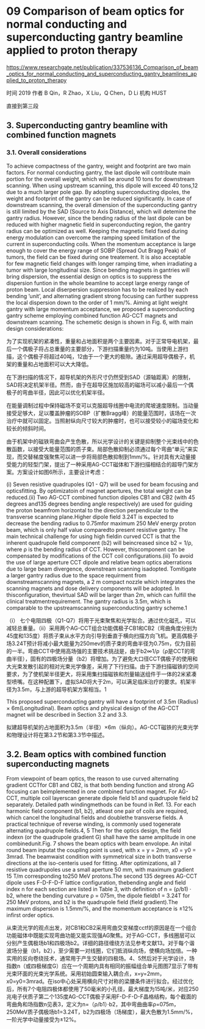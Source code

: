 # 09 Comparison of beam optics for normal conducting and superconducting gantry beamline applied to proton therapy

https://www.researchgate.net/publication/337536136_Comparison_of_beam_optics_for_normal_conducting_and_superconducting_gantry_beamlines_applied_to_proton_therapy

时间 2019 作者 B Qin，R Zhao，X Liu，Q Chen，D Li 机构 HUST

直接到第三段

## 3. Superconducting gantry beamline with combined function magnets

### 3.1. Overall considerations


To achieve compactness of the gantry, weight and footprint are two main factors. For normal conducting gantry, the last dipole will contribute main portion for the overall weight, which will be around 10 tons for downstream scanning. When using upstream scanning, this dipole will exceed 40 tons,12 due to a much larger pole gap. By adopting superconducting dipoles, the weight and footprint of the gantry can be reduced significantly. In case of downstream scanning, the overall dimension of the superconducting gantry is still limited by the SAD (Source to Axis Distance), which will detemine the gantry radius. However, since the bending radius of the last dipole can be reduced with higher magnetic field in superconducting region, the gantry radius can be optimized as well. Keeping the magnetic field fixed during energy modulation can overcome the ramping speed limitation of the current in superconducting coils. When the momentum acceptance is large enough to cover the energy range of SOBP (Spread Out Bragg Peak) of tumors, the field can be fixed during one treatement. It is also acceptable for few magnetic field changes with longer ramping time, when irradiating a tumor with large longitudinal size. Since bending magnets in gantries will bring dispersion, the essential design on optics is to suppress the dispersion funtion in the whole beamline to accept large energy range of proton beam. Local diserpersion suppression has to be realized by each bending ’unit’, and alternating gradient strong focusing can further suppress the local dispersion down to the order of 1 mm/%. Aiming at light weight gantry with large momentum acceptance, we proposed a superconducting gantry scheme employing combined function AG-CCT magnets and downstream scanning. The schemetic design is shown in Fig. 6, with main design considerations:

为了实现机架的紧凑性，重量和占地面积是两个主要因素。对于正常导电机架，最后一个偶极子将占总重量的主要部分，下游扫描重量约为10吨。当使用上游扫描，这个偶极子将超过40吨，12由于一个更大的极隙。通过采用超导偶极子，机架的重量和占地面积可以大大降低。

在下游扫描的情况下，超导机架的外形尺寸仍然受到SAD（源轴距离）的限制，SAD将决定机架半径。然而，由于在超导区施加较高的磁场可以减小最后一个偶极子的弯曲半径，因此可以优化机架半径。

在能量调制过程中保持磁场不变可以克服超导线圈中电流的爬坡速度限制。当动量接受足够大，足以覆盖肿瘤的SOBP（扩散Bragg峰）的能量范围时，该场在一次治疗中就可以固定。当照射纵向尺寸较大的肿瘤时，也可以接受较小的磁场变化和较长的倾斜时间。

由于机架中的磁铁弯曲会产生色散，所以光学设计的关键是抑制整个光束线中的色散函数，以接受大能量范围的质子束。局部色散抑制必须通过每个弯曲“单元”来实现，而交替梯度强聚焦可以进一步将局部色散抑制到1mm/%。针对具有大动量接受能力的轻型门架，提出了一种采用AG-CCT磁体和下游扫描相结合的超导门架方案。方案设计如图6所示，主要设计考虑：

(i) Seven resistive quadrupoles (Q1 - Q7) will be used for beam focusing and opticsfitting. By optimizatoin of magnet apertures, the total weight can be reduced.(ii) Two AG-CCT combined function dipoles CB1 and CB2 (with 45 degrees and135 degrees bending angle respectively) are used for guiding the proton beamfrom horizontal to the direction perpendicular to the transverse scanning plane.Higher dipole field 3.24T is expected to decrease the bending radius to 0.75mfor maximum 250 MeV energy proton beam, which is only half value comparedto present resistive gantry. The main technical challenge for using high fieldin curved CCT is that the inherent quadrupole field component (b2) will beincreased since b2 ∝ 1/ρ, where ρ is the bending radius of CCT. However, thiscomponent can be compensated by modifications of the CCT coil configurations.(iii) To avoid the use of large aperture CCT dipole and relative beam optics aberrations due to large beam divergence, downstream scanning isadopted. Tomitigate a larger gantry radius due to the space requirment from downstreamscanning magnets, a 2 m compact nozzle which integrates the scanning magnets and dose delivery components will be adopted. In thisconfiguration, thevirtual SAD will be larger than 2m, which can fulfill the clinical treatmentrequirement. The gantry radius is 3.5m, which is comparable to the upstreamscanning superconducting gantry scheme.1

（i） 七个电阻四极（Q1-Q7）将用于光束聚焦和光学拟合。通过优化磁孔，可以减轻总重量。（ii）采用两个AG-CCT组合功能偶极子CB1和CB2（弯曲角度分别为45度和135度）将质子束从水平方向引导到垂直于横向扫描方向飞机。更高偶极子场3.24T预计将减小最大能量为250mev的质子束的弯曲半径为0.75m，仅为目前的一半。弯曲CCT中使用高场强的主要技术挑战是，由于b2∞1/ρ（ρ是CCT的弯曲半径），固有的四极场分量（b2）将增加。为了避免大口径CCT偶极子的使用和大光束发散引起的相对光束光学像差，采用了下行扫描。由于下游扫描磁铁的空间要求，为了使机架半径更大，将采用集扫描磁铁和剂量输送组件于一体的2米紧凑型喷嘴。在这种配置下，虚拟SAD将大于2m，可以满足临床治疗的要求。机架半径为3.5m，与上游的超导机架方案相当。1


This proposed superconducting gantry will have a footprint of 3.5m (Radius) × 6m(Longitudinal). Beam optics and physical design of the AG-CCT magnet will be described in Section 3.2 and 3.3.

拟建超导机架的占地面积为3.5m（半径）×6m（纵向）。AG-CCT磁铁的光束光学和物理设计将在第3.2节和第3.3节中描述。

## 3.2. Beam optics with combined function superconducting magnets

From viewpoint of beam optics, the reason to use curved alternating gradient CCTfor CB1 and CB2, is that both bending function and strong AG focusing can beimplemented in one combined function magnet. For AG-CCT, multiple coil layerscan generate dipole field b1 and quadrupole field b2 separately. Detailed path windingmethods can be found in Ref. 13. For each harmonic field component (b1, b2), atleast one pair of coils are required, which cancel the longitudinal fields and doublethe transverse fields. A practical technique of reverse winding, is commonly used togenerate alternating quadrupole fields.4, 5 Then for the optics design, the field indexn (or the quadrupole gradient G) shall have the same amplitude in one combinedunit.Fig. 7 shows the beam optics with beam envolope. An inital round beam inputat the coupling point is used, with x = y = 2mm, x0 = y0 = 3mrad. The beamwaist condition with symmetrical size in both transverse directions at the iso-centeris used for fitting. After optimizations, all 7 resistive quadrupoles use a small aperture 50 mm, with maximum gradient 15 T/m corresponding to250 MeV protons.The second 135 degrees AG-CCT dipole uses F-D-F-D-F lattice configuration, thebending angle and field index n for each section are listed in Table 3, with definition of n = (ρ/b1) · b2, where the bending curvature ρ = 075m, the dipole fieldb1 = 3.24T for 250 MeV protons, and b2 is the quadrupole field (field gradient).The maximum dispersion is 1.5mm/%, and the momentum acceptance is ±12% infirst order optics.

从束流光学的观点出发，对CB1和CB2采用弯曲交变梯度cctf的原因是在一个组合功能磁体中既能实现弯曲功能又能实现强AG聚焦。对于AG-CCT，多线圈层可以分别产生偶极场b1和四极场b2。详细的路径缠绕方法见参考文献13。对于每个谐波场分量（b1，b2），至少需要一对线圈，它们抵消纵向场，使横向场加倍。一种实用的反向卷绕技术，通常用于产生交替的四极场。4、5然后对于光学设计，场指数n（或四极梯度G）应在一个周期内具有相同的振幅组合单元图图7显示了带有光束环面的光束光学系统。采用初始圆束输入耦合点，x=y=2mm，x0=y0=3mrad。在iso中心处采用横向尺寸对称的梁腰条件进行拟合。经过优化后，所有7个电阻四极体都使用了50毫米的小孔径，最大梯度为15吨/米，对应250兆电子伏质子第二个135度AG-CCT偶极子采用F-D-F-D-F晶格结构，每个截面的弯曲角和场指数n见表3，定义为n=（ρ/b1）·b2，其中弯曲曲率ρ=075m，250MeV质子偶极场b1=3.24T，b2为四极场（场梯度），最大色散为1.5mm/%，一阶光学中动量接受为±12%。

